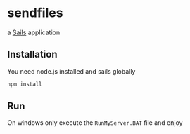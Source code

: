 # sendfiles

a [Sails](http://sailsjs.org) application

## Installation

You need node.js installed and sails globally

```sh
npm install
```

## Run

On windows only execute the `RunMyServer.BAT` file and enjoy